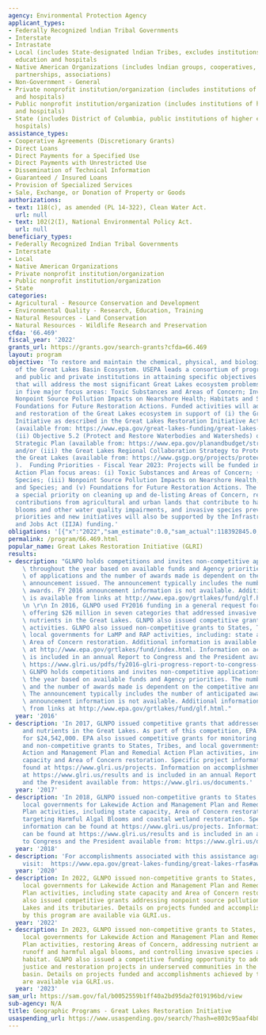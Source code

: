 ```yaml
---
agency: Environmental Protection Agency
applicant_types:
- Federally Recognized lndian Tribal Governments
- Interstate
- Intrastate
- Local (includes State-designated lndian Tribes, excludes institutions of higher
  education and hospitals
- Native American Organizations (includes lndian groups, cooperatives, corporations,
  partnerships, associations)
- Non-Government - General
- Private nonprofit institution/organization (includes institutions of higher education
  and hospitals)
- Public nonprofit institution/organization (includes institutions of higher education
  and hospitals)
- State (includes District of Columbia, public institutions of higher education and
  hospitals)
assistance_types:
- Cooperative Agreements (Discretionary Grants)
- Direct Loans
- Direct Payments for a Specified Use
- Direct Payments with Unrestricted Use
- Dissemination of Technical Information
- Guaranteed / Insured Loans
- Provision of Specialized Services
- Sale, Exchange, or Donation of Property or Goods
authorizations:
- text: 118(c), as amended (PL 14-322), Clean Water Act.
  url: null
- text: 102(2(I), National Environmental Policy Act.
  url: null
beneficiary_types:
- Federally Recognized Indian Tribal Governments
- Interstate
- Local
- Native American Organizations
- Private nonprofit institution/organization
- Public nonprofit institution/organization
- State
categories:
- Agricultural - Resource Conservation and Development
- Environmental Quality - Research, Education, Training
- Natural Resources - Land Conservation
- Natural Resources - Wildlife Research and Preservation
cfda: '66.469'
fiscal_year: '2022'
grants_url: https://grants.gov/search-grants?cfda=66.469
layout: program
objective: 'To restore and maintain the chemical, physical, and biological integrity
  of the Great Lakes Basin Ecosystem. USEPA leads a consortium of programs, agencies,
  and public and private institutions in attaining specific objectives and actions
  that will address the most significant Great Lakes ecosystem problems and efforts
  in five major focus areas: Toxic Substances and Areas of Concern; Invasive Species;
  Nonpoint Source Pollution Impacts on Nearshore Health; Habitats and Species; and
  Foundations for Future Restoration Actions. Funded activities will advance protection
  and restoration of the Great Lakes ecosystem in support of (i) the Great Lakes Restoration
  Initiative as described in the Great Lakes Restoration Initiative Action Plan III
  (available from: https://www.epa.gov/great-lakes-funding/great-lakes-restoration-initiative-action-plan-iii);
  (ii) Objective 5.2 (Protect and Restore Waterbodies and Watersheds) of EPA''s 2022-2026
  Strategic Plan (available from: https://www.epa.gov/planandbudget/strategicplan);
  and/or (iii) the Great Lakes Regional Collaboration Strategy to Protect and Restore
  the Great Lakes (available from: https://www.gsgp.org/projects/protection-and-restoration/great-lakes-regional-collaboration/glrc-strategy/
  ).  Funding Priorities - Fiscal Year 2023: Projects will be funded in five GLRI
  Action Plan focus areas: (i) Toxic Substances and Areas of Concern; (ii) Invasive
  Species; (iii) Nonpoint Source Pollution Impacts on Nearshore Health; (iv) Habitats
  and Species; and (v) Foundations for Future Restoration Actions. The GLRI places
  a special priority on cleaning up and de-listing Areas of Concern, reducing phosphorus
  contributions from agricultural and urban lands that contribute to harmful algal
  blooms and other water quality impairments, and invasive species prevention.  These
  priorities and new initiatives will also be supported by the Infrastructure Investment
  and Jobs Act (IIJA) funding.'
obligations: '[{"x":"2022","sam_estimate":0.0,"sam_actual":118392845.0,"usa_spending_actual":77825182.0},{"x":"2023","sam_estimate":95000000.0,"sam_actual":0.0,"usa_spending_actual":141365610.0},{"x":"2024","sam_estimate":80000000.0,"sam_actual":0.0,"usa_spending_actual":38230632.0}]'
permalink: /program/66.469.html
popular_name: Great Lakes Restoration Initiative (GLRI)
results:
- description: "GLNPO holds competitions and invites non-competitive applications\
    \ throughout the year based on available funds and Agency priorities. The number\
    \ of applications and the number of awards made is dependent on the competitive\
    \ announcement issued. The announcement typically includes the number of anticipated\
    \ awards. FY 2016 announcement information is not available. Additional information\
    \ is available from links at http://www.epa.gov/grtlakes/fund/glf.html.  \r\n\r\
    \n \r\n In 2016, GLNPO used FY2016 funding in a general request for applications\
    \ offering $26 million in seven categories that addressed invasive species and\
    \ nutrients in the Great Lakes. GLNPO also issued competitive grants for monitoring\
    \ activities. GLNPO also issued non-competitive grants to States, Tribes, and\
    \ local governments for LaMP and RAP activities, including: state and tribal capacity,\
    \ Area of Concern restoration. Additional information is available from links\
    \ at http://www.epa.gov/grtlakes/fund/index.html. Information on accomplishments\
    \ is included in an annual Report to Congress and the President available from:\
    \ https://www.glri.us/pdfs/fy2016-glri-progress-report-to-congress-and-president-20170803-35pp.pdf\
    \ GLNPO holds competitions and invites non-competitive applications throughout\
    \ the year based on available funds and Agency priorities. The number of applications\
    \ and the number of awards made is dependent on the competitive announcement issued.\
    \ The announcement typically includes the number of anticipated awards. FY 2016\
    \ announcement information is not available. Additional information is available\
    \ from links at http://www.epa.gov/grtlakes/fund/glf.html."
  year: '2016'
- description: 'In 2017, GLNPO issued competitive grants that addressed invasive species
    and nutrients in the Great Lakes. As part of this competition, EPA issued 52 grants
    for $24,542,000. EPA also issued competitive grants for monitoring activities
    and non-competitive grants to States, Tribes, and local governments for Lakewide
    Action and Management Plan and Remedial Action Plan activities, including state
    capacity and Area of Concern restoration. Specific project information can be
    found at https://www.glri.us/projects. Information on accomplishments can be found
    at https://www.glri.us/results and is included in an annual Report to Congress
    and the President available from: https://www.glri.us/documents.'
  year: '2017'
- description: 'In 2018, GLNPO issued non-competitive grants to States, Tribes, and
    local governments for Lakewide Action and Management Plan and Remedial Action
    Plan activities, including state capacity, Area of Concern restoration, and projects
    targeting Harmful Algal Blooms and coastal wetland restoration. Specific project
    information can be found at https://www.glri.us/projects. Information on accomplishments
    can be found at https://www.glri.us/results and is included in an annual Report
    to Congress and the President available from: https://www.glri.us/documents.'
  year: '2018'
- description: 'For accomplishments associated with this assistance agreement, please
    visit:  https://www.epa.gov/great-lakes-funding/great-lakes-rfas#awarded.'
  year: '2020'
- description: In 2022, GLNPO issued non-competitive grants to States, Tribes, and
    local governments for Lakewide Action and Management Plan and Remedial Action
    Plan activities, including state capacity and Area of Concern restoration. GLNPO
    also issued competitive grants addressing nonpoint source pollution to the Great
    Lakes and its tributaries. Details on projects funded and accomplishments achieved
    by this program are available via GLRI.us.
  year: '2022'
- description: In 2023, GLNPO issued non-competitive grants to States, Tribes, and
    local governments for Lakewide Action and Management Plan and Remedial Action
    Plan activities, restoring Areas of Concern, addressing nutrient and stormwater
    runoff and harmful algal blooms, and controlling invasive species and restoring
    habitat. GLNPO also issued a competitive funding opportunity to address environmental
    justice and restoration projects in underserved communities in the Great Lakes
    basin. Details on projects funded and accomplishments achieved by this program
    are available via GLRI.us.
  year: '2023'
sam_url: https://sam.gov/fal/b0052559b1ff40a2bd95da2f019196bd/view
sub-agency: N/A
title: Geographic Programs - Great Lakes Restoration Initiative
usaspending_url: https://www.usaspending.gov/search/?hash=e803c95aaf4b8f983657205a3ec2dd29
---
```

